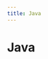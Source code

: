 ```yaml
---
title: Java
---
```


<!-- @import "[TOC]" {cmd="toc" depthFrom=1 depthTo=6 orderedList=false} -->

# Java
